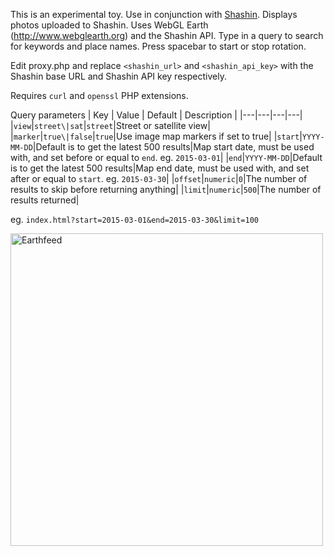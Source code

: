 This is an experimental toy. Use in conjunction with [Shashin](https://github.com/MichaelYagi/shashin). Displays photos uploaded to Shashin. Uses WebGL Earth (http://www.webglearth.org) and the Shashin API. 
Type in a query to search for keywords and place names. Press spacebar to start or stop rotation.

Edit proxy.php and replace ```<shashin_url>``` and ```<shashin_api_key>``` with the Shashin base URL and Shashin API key respectively.

Requires ```curl``` and ```openssl``` PHP extensions.

Query parameters
| Key | Value | Default | Description |
|---|---|---|---|
|```view```|```street\|sat```|```street```|Street or satellite view|
|```marker```|```true\|false```|```true```|Use image map markers if set to true|
|```start```|```YYYY-MM-DD```|Default is to get the latest 500 results|Map start date, must be used with, and set before or equal to ```end```. eg. ```2015-03-01```|
|```end```|```YYYY-MM-DD```|Default is to get the latest 500 results|Map end date, must be used with, and set after or equal to ```start```. eg. ```2015-03-30```|
|```offset```|```numeric```|```0```|The number of results to skip before returning anything|
|```limit```|```numeric```|```500```|The number of results returned|

eg. ```index.html?start=2015-03-01&end=2015-03-30&limit=100```

<img src="https://michaelyagi.github.io/images/earthfeed2.png" alt="Earthfeed" width="500"/>

